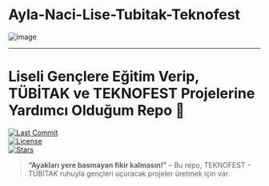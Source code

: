 # Ayla-Naci-Lise-Tubitak-Teknofest

![image](https://github.com/user-attachments/assets/7ad8fc7a-0018-4cbd-9f34-0b593b2944bb)

---

# Liseli Gençlere Eğitim Verip, TÜBİTAK ve TEKNOFEST Projelerine Yardımcı Olduğum Repo 🚀

[![Last Commit](https://img.shields.io/github/last-commit/your-org/your-repo)](../../commits)  
[![License](https://img.shields.io/github/license/your-org/your-repo)](LICENSE)  
[![Stars](https://img.shields.io/github/stars/your-org/your-repo?style=social)](../../stargazers) 

> **“Ayakları yere basmayan fikir kalmasın!”** – Bu repo, TEKNOFEST - TÜBİTAK ruhuyla gençleri uçuracak projeler üretmek için var.
